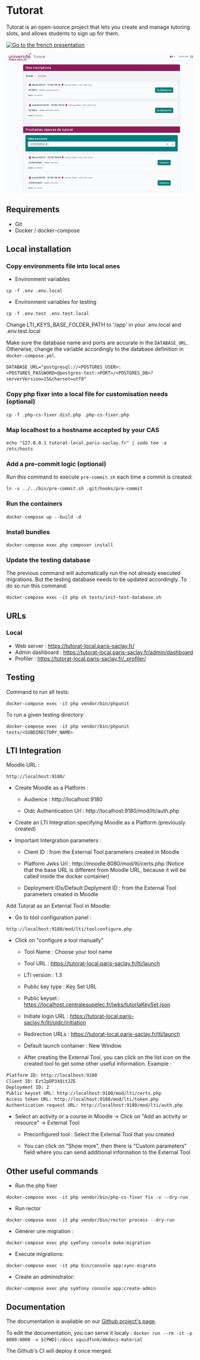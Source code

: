 # Tutorat

Tutorat is an open-source project that lets you create and manage tutoring slots, and allows students to sign up for them.

<p align="center">

[![Go to the french presentation](https://img.shields.io/badge/Go%20to%20the%20french%20presentation-961a3d?logo=readthedocs&link=https%3A%2F%2Fcentralesupelec.github.io%2Ftutorat%2F)](https://centralesupelec.github.io/tutorat/)

[![Picture](docs/assets/etudiants.png)](https://centralesupelec.github.io/tutorat/)

</p>

## Requirements

* Git
* Docker / docker-compose

## Local installation

### Copy environments file into local ones

* Environment variables
```
cp -f .env .env.local
```

* Environment variables for testing
```
cp -f .env.test .env.test.local
```

Change LTI_KEYS_BASE_FOLDER_PATH to '/app' in your .env.local and .env.test.local

Make sure the database name and ports are accurate in the `DATABASE_URL`. Otherwise, change the variable accordingly to the database definition in `docker-compose.yml`.
```
DATABASE_URL="postgresql://<POSTGRES_USER>:<POSTGRES_PASSWORD>@postgres-test:<PORT>/<POSTGRES_DB>?serverVersion=15&charset=utf8"
```

### Copy php fixer into a local file for customisation needs (optional)

```
cp -f .php-cs-fixer.dist.php .php-cs-fixer.php
```

### Map localhost to a hostname accepted by your CAS

```
echo "127.0.0.1 tutorat-local.paris-saclay.fr" | sudo tee -a /etc/hosts
```

### Add a pre-commit logic (optional)

Run this command to execute `pre-commit.sh` each time a commit is created:
```
ln -s ../../bin/pre-commit.sh .git/hooks/pre-commit
```

### Run the containers

```
docker-compose up --build -d
```

### Install bundles

```
docker-compose exec php composer install
```

### Update the testing database

The previous command will automatically run the not already executed migrations. But the testing database needs to be updated accordingly. To do so run this command:
```
docker-compose exec -it php sh tests/init-test-database.sh
```

## URLs

### Local

* Web server : https://tutorat-local.paris-saclay.fr/
* Admin dashboard : https://tutorat-local.paris-saclay.fr/admin/dashboard
* Profiler : https://tutorat-local.paris-saclay.fr/_profiler/

## Testing

Command to run all tests:
```
docker-compose exec -it php vendor/bin/phpunit
```

To run a given testing directory:
```
docker-compose exec -it php vendor/bin/phpunit tests/<SUBDIRECTORY_NAME>
```

## LTI Integration

Moodle URL :

```
http://localhost:9180/
```

* Create Moodle as a Platform :

    * Audience : http://localhost:9180

    * Oidc Authentication Url : http://localhost:9180/mod/lti/auth.php

* Create an LTI Integration specifying Moodle as a Platform (previously created)

* Important Intergration parameters :

    * Client ID : from the External Tool parameters created in Moodle

    * Platform Jwks Url : http://moodle:8080/mod/lti/certs.php (Notice that the base URL is different from Moodle URL, because it will be called inside the docker container)

    * Deployment IDs/Default Deplyment ID : from the External Tool parameters created in Moodle

Add Tutorat as an External Tool in Moodle:

* Go to tool configuration panel :

```
http://localhost:9180/mod/lti/toolconfigure.php
```

* Click on "configure a tool manually"

    * Tool Name : Choose your tool name

    * Tool URL : https://tutorat-local.paris-saclay.fr/lti/launch

    * LTI version : 1.3

    * Public key type : Key Set URL

    * Public keyset : https://localhost.centralesupelec.fr/jwks/tutorIaKeySet.json

    * Initiate login URL : https://tutorat-local.paris-saclay.fr/lti/oidc/initiation

    * Redirection URLs : https://tutorat-local.paris-saclay.fr/lti/launch

    * Default launch container : New Window

    * After creating the External Tool, you can click on the list icon on the created tool to get some other useful information. Example :

```
Platform ID: http://localhost:9180
Client ID: Ezt2pDP3XQit2ZE
Deployment ID: 2
Public keyset URL: http://localhost:9180/mod/lti/certs.php
Access token URL: http://localhost:9180/mod/lti/token.php
Authentication request URL: http://localhost:9180/mod/lti/auth.php
```

* Select an activity or a course in Moodle -> Click on "Add an activity or resource" -> External Tool

    * Preconfigured tool : Select the External Tool that you created

    * You can click on "Show more", then there is "Custom parameters" field where you can send additional information to the External Tool

## Other useful commands

* Run the php fixer
```
docker-compose exec -it php vendor/bin/php-cs-fixer fix -v --dry-run
```

* Run rector
```
docker-compose exec -it php vendor/bin/rector process --dry-run
```

 * Générer une migration :
```
docker-compose exec php symfony console make:migration
```

* Execute migrations:
```
docker-compose exec -it php bin/console app:sync-migrate
```

* Create an administrator:
```
docker-compose exec php symfony console app:create-admin
```

## Documentation

The documentation is available on our [Github project's page](https://centralesupelec.github.io/tutorat).

To edit the documentation, you can serve it localy : `docker run --rm -it -p 8000:8000 -v ${PWD}:/docs squidfunk/mkdocs-material`

The Github's CI will deploy it once merged.

